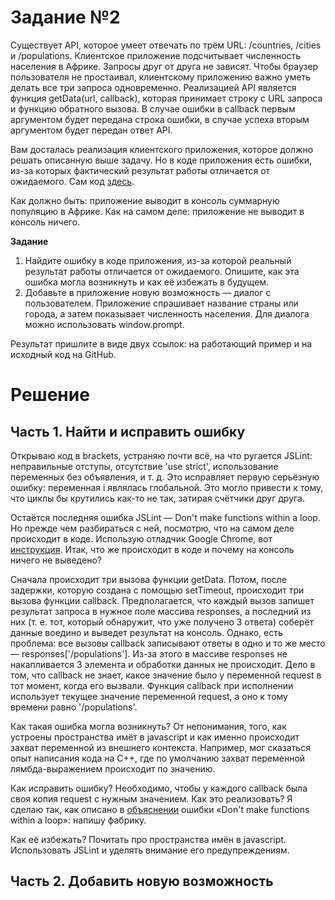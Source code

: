 Задание №2
==========

Существует API, которое умеет отвечать по трём URL: /countries, /cities и /populations. Клиентское приложение подсчитывает численность населения в Африке. Запросы друг от друга не зависят. Чтобы браузер пользователя не простаивал, клиентскому приложению важно уметь делать все три запроса одновременно. Реализацией API является функция getData(url, callback), которая принимает строку с URL запроса и функцию обратного вызова. В случае ошибки в callback первым аргументом будет передана строка ошибки, в случае успеха вторым аргументом будет передан ответ API.

Вам досталась реализация клиентского приложения, которое должно решать описанную выше задачу. Но в коде приложения есть ошибки, из-за которых фактический результат работы отличается от ожидаемого. Сам код [здесь](https://gist.github.com/verkholantsev/4d14ce053b009dac1225).

Как должно быть: приложение выводит в консоль суммарную популяцию в Африке.
Как на самом деле: приложение не выводит в консоль ничего.

**Задание**

1. Найдите ошибку в коде приложения, из-за которой реальный результат работы отличается от ожидаемого. Опишите, как эта ошибка могла возникнуть и как её избежать в будущем.
2. Добавьте в приложение новую возможность — диалог с пользователем. Приложение спрашивает название страны или города, а затем показывает численность населения. Для диалога можно использовать window.prompt.

Результат пришлите в виде двух ссылок: на работающий пример и на исходный код на GitHub.


Решение
=======

Часть 1. Найти и исправить ошибку
---------------------------------

Открываю код в brackets, устраняю почти всё, на что ругается JSLint: неправильные отступы, отсутствие 'use strict', использование переменных без объявления, и т. д. Это исправляет первую серьёзную ошибку: переменная i являлась глобальной. Это могло привести к тому, что циклы бы крутились как-то не так, затирая счётчики друг друга.

Остаётся последняя ошибка JSLint — Don't make functions within a loop. Но прежде чем разбираться с ней, посмотрю, что на самом деле происходит в коде. Использую отладчик Google Chrome, вот [инструкция](https://learn.javascript.ru/debugging-chrome). Итак, что же происходит в коде и почему на консоль ничего не выведено?

Сначала происходит три вызова функции getData. Потом, после задержки, которую создана с помощью setTimeout, происходит три вызова функции callback. Предполагается, что каждый вызов запишет результат запроса в нужное поле массива responses, а последний из них (т. е. тот, который обнаружит, что уже получено 3 ответа) соберёт данные воедино и выведет результат на консоль. Однако, есть проблема: все вызовы callback записывают ответы в одно и то же место — responses['/populations']. Из-за этого в массиве responses не накапливается 3 элемента и обработки данных не происходит. Дело в том, что callback не знает, какое значение было у переменной request в тот момент, когда его вызвали. Функция callback при исполнении использует текущее значение переменной request, а оно к тому времени равно '/populations'.

Как такая ошибка могла возникнуть? От непонимания, того, как устроены пространства имёт в javascript и как именно происходит захват переменной из внешнего контекста. Например, мог сказаться опыт написания кода на C++, где по умолчанию захват переменной лямбда-выражением происходит по значению.

Как исправить ошибку? Необходимо, чтобы у каждого callback была своя копия request с нужным значением. Как это реализовать? Я сделаю так, как описано в [объяснении](http://jslinterrors.com/dont-make-functions-within-a-loop) ошибки «Don't make functions within a loop»: напишу фабрику.

Как её избежать? Почитать про пространства имён в javascript. Использовать JSLint и уделять внимание его предупреждениям.

Часть 2. Добавить новую возможность
-----------------------------------